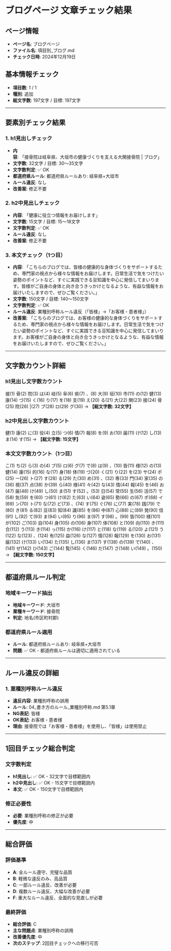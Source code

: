 # ブログページ 文章チェック結果

## ページ情報
- **ページ名**: ブログページ
- **ファイル名**: 項目別_ブログ.md
- **チェック日時**: 2024年12月19日

## 基本情報チェック
- **項目数**: 1 / 1
- **種別**: 追加
- **総文字数**: 197文字 / 目標: 197文字

---

## 要素別チェック結果

### 1. h1見出しチェック
- **内容**: 「接骨院は岐阜県、大垣市の健康づくりを支える大関接骨院 | ブログ」
- **文字数**: 32文字 / 目標: 30～35文字
- **文字数判定**: ✅ OK
- **都道府県ルール**: 都道府県ルールあり: 岐阜県+大垣市
- **ルール違反**: なし
- **改善案**: 修正不要

### 2. h2中見出しチェック
- **内容**: 「健康に役立つ情報をお届けします」
- **文字数**: 15文字 / 目標: 15～18文字
- **文字数判定**: ✅ OK
- **ルール違反**: なし
- **改善案**: 修正不要

### 3. 本文チェック（1つ目）
- **内容**: 「こちらのブログでは、皆様の健康的な身体づくりをサポートするため、専門家の視点から様々な情報をお届けします。日常生活で気をつけたい姿勢のポイントなど、すぐに実践できる豆知識を中心に発信してまいります。皆様がご自身の身体と向き合うきっかけとなるような、有益な情報をお届けいたしますので、ぜひご覧ください。」
- **文字数**: 150文字 / 目標: 140～150文字
- **文字数判定**: ✅ OK
- **ルール違反**: 業種別呼称ルール違反（「皆様」→「お客様・患者様」）
- **改善案**: 「こちらのブログでは、お客様の健康的な身体づくりをサポートするため、専門家の視点から様々な情報をお届けします。日常生活で気をつけたい姿勢のポイントなど、すぐに実践できる豆知識を中心に発信してまいります。お客様がご自身の身体と向き合うきっかけとなるような、有益な情報をお届けいたしますので、ぜひご覧ください。」

---

## 文字数カウント詳細

### h1見出し文字数カウント
接(1) 骨(2) 院(3) は(4) 岐(5) 阜(6) 県(7) 、(8) 大(9) 垣(10) 市(11) の(12) 健(13) 康(14) づ(15) く(16) り(17) を(18) 支(19) え(20) る(21) 大(22) 関(23) 接(24) 骨(25) 院(26)  |(27) ブ(28) ロ(29) グ(30) → **【総文字数: 32文字】**

### h2中見出し文字数カウント
健(1) 康(2) に(3) 役(4) 立(5) つ(6) 情(7) 報(8) を(9) お(10) 届(11) け(12) し(13) ま(14) す(15) → **【総文字数: 15文字】**

### 本文文字数カウント（1つ目）
こ(1) ち(2) ら(3) の(4) ブ(5) ロ(6) グ(7) で(8) は(9) 、(10) 皆(11) 様(12) の(13) 健(14) 康(15) 的(16) な(17) 身(18) 体(19) づ(20) く(21) り(22) を(23) サ(24) ポ(25) ー(26) ト(27) す(28) る(29) た(30) め(31) 、(32) 専(33) 門(34) 家(35) の(36) 視(37) 点(38) か(39) ら(40) 様(41) 々(42) な(43) 情(44) 報(45) を(46) お(47) 届(48) け(49) し(50) ま(51) す(52) 。(53) 日(54) 常(55) 生(56) 活(57) で(58) 気(59) を(60) つ(61) け(62) た(63) い(64) 姿(65) 勢(66) の(67) ポ(68) イ(69) ン(70) ト(71) な(72) ど(73) 、(74) す(75) ぐ(76) に(77) 実(78) 践(79) で(80) き(81) る(82) 豆(83) 知(84) 識(85) を(86) 中(87) 心(88) に(89) 発(90) 信(91) し(92) て(93) ま(94) い(95) り(96) ま(97) す(98) 。(99) 皆(100) 様(101) が(102) ご(103) 自(104) 身(105) の(106) 身(107) 体(108) と(109) 向(110) き(111) 合(112) う(113) き(114) っ(115) か(116) け(117) と(118) な(119) る(120) よ(121) う(122) な(123) 、(124) 有(125) 益(126) な(127) 情(128) 報(129) を(130) お(131) 届(132) け(133) い(134) た(135) し(136) ま(137) す(138) の(139) で(140) 、(141) ぜ(142) ひ(143) ご(144) 覧(145) く(146) だ(147) さ(148) い(149) 。(150) → **【総文字数: 150文字】**

---

## 都道府県ルール判定

### 地域キーワード抽出
- **地域キーワード**: 大垣市
- **業種キーワード**: 接骨院
- **判定**: 地名(市区町村郡)

### 都道府県ルール適用
- **ルール**: 都道府県ルールあり: 岐阜県+大垣市
- **問題**: ✅ OK - 都道府県ルールは適切に適用されている

---

## ルール違反の詳細

### 1. 業種別呼称ルール違反
- **違反内容**: 業種別呼称の誤用
- **ルール**: 04_書き方のルール_業種別呼称.md 第5.1章
- **NG表記**: 皆様
- **OK表記**: お客様・患者様
- **理由**: 接骨院では「お客様・患者様」を使用し、「皆様」は使用禁止

---

## 1回目チェック総合判定

### 文字数判定
- **h1見出し**: ✅ OK - 32文字で目標範囲内
- **h2中見出し**: ✅ OK - 15文字で目標範囲内
- **本文**: ✅ OK - 150文字で目標範囲内

### 修正必要性
- **必要**: 業種別呼称の修正が必要
- **優先度**: 中

---

## 総合評価

### 評価基準
- **A**: 全ルール遵守、完璧な品質
- **B**: 軽微な違反のみ、高品質
- **C**: 一部ルール違反、改善が必要
- **D**: 複数ルール違反、大幅な改善が必要
- **F**: 重大なルール違反、全面的な見直しが必要

### 最終評価
- **総合評価**: C
- **主な問題点**: 業種別呼称の誤用
- **改善優先度**: 中
- **次のステップ**: 2回目チェックへの移行可否
